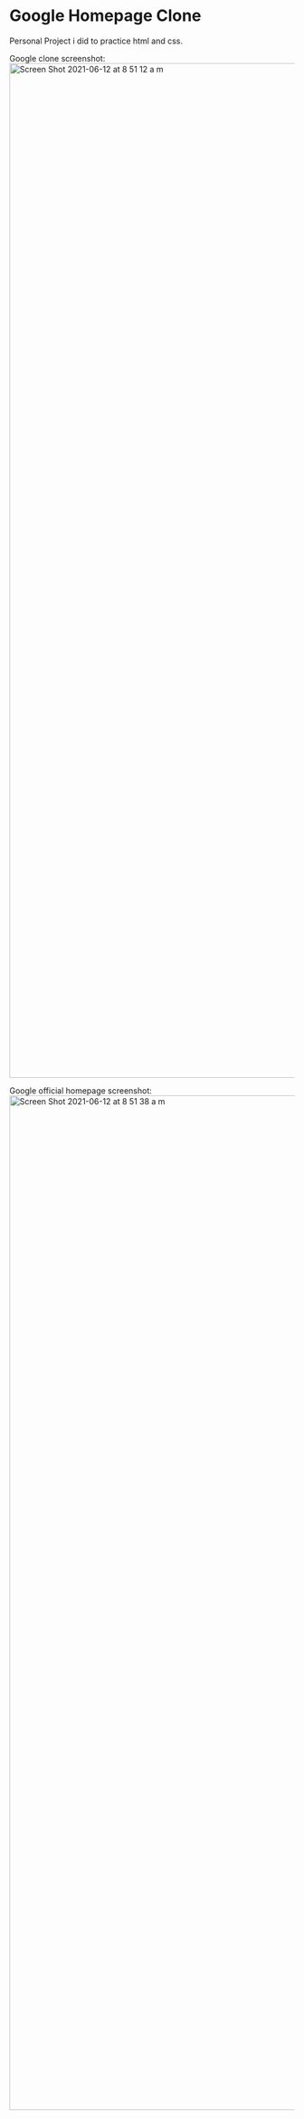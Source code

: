 # Google Homepage Clone
Personal Project i did to practice html and css.

Google clone screenshot:
<img width="1792" alt="Screen Shot 2021-06-12 at 8 51 12 a m" src="https://user-images.githubusercontent.com/81496381/121778212-9fe54f80-cb5b-11eb-8736-291e8ad2895b.png">

Google official homepage screenshot:
<img width="1792" alt="Screen Shot 2021-06-12 at 8 51 38 a m" src="https://user-images.githubusercontent.com/81496381/121778347-200bb500-cb5c-11eb-8073-fa83dabe98f4.png">
